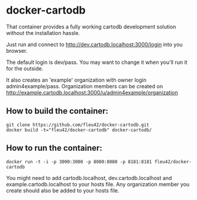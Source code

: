 docker-cartodb
==============

That container provides a fully working cartodb development solution
without the installation hassle.

Just run and connect to http://dev.cartodb.localhost:3000/login into you browser.

The default login is dev/pass. You may want to change it when you'll run
it for the outside.

It also creates an 'example' organization with owner login admin4example/pass.
Organization members can be created on http://example.cartodb.localhost:3000/u/admin4example/organization

How to build the container:
--------------

```
git clone https://github.com/fleu42/docker-cartodb.git
docker build -t="fleu42/docker-cartodb" docker-cartodb/
```

How to run the container:
--------------

```
docker run -t -i -p 3000:3000 -p 8080:8080 -p 8181:8181 fleu42/docker-cartodb 
```

You might need to add cartodb.localhost, dev.cartodb.localhost and example.cartodb.localhost to your hosts file.
Any organization member you create should also be added to your hosts file.

